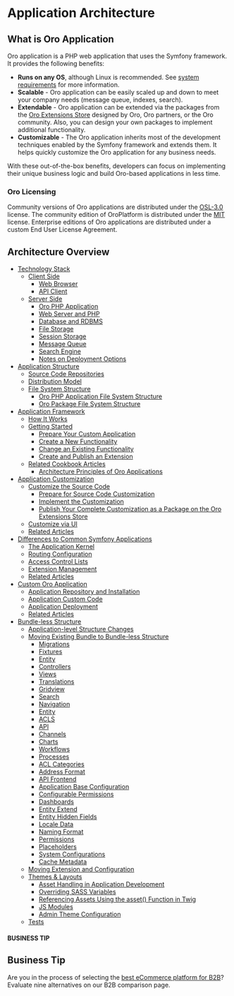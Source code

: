 <!-- meta: description = Fundamentals of the Oro applications architecture for the backend developers -->

<a id="architecture-guide"></a>

# Application Architecture

## What is Oro Application

Oro application is a PHP web application that uses the Symfony framework. It provides the following benefits:

* **Runs on any OS**, although Linux is recommended. See [system requirements](../setup/system-requirements/index.md#system-requirements) for more information.
* **Scalable** - Oro application can be easily scaled up and down to meet your company needs (message queue, indexes, search).
* **Extendable** - Oro application can be extended via the packages from the <a href="https://extensions.oroinc.com/oroplatform/" target="_blank">Oro Extensions Store</a> designed by Oro, Oro partners, or the Oro community. Also, you can design your own packages to implement additional functionality.
* **Customizable** - The Oro application inherits most of the development techniques enabled by the Symfony framework and extends them. It helps quickly customize the Oro application for any business needs.

With these out-of-the-box benefits, developers can focus on implementing their unique business logic and build Oro-based applications in less time.

### Oro Licensing

Community versions of Oro applications are distributed under the <a href="http://opensource.org/licenses/OSL-3.0" target="_blank">OSL-3.0</a> license. The community edition of OroPlatform is distributed under the <a href="https://opensource.org/licenses/MIT" target="_blank">MIT</a> license. Enterprise editions of Oro applications are distributed under a custom End User License Agreement.

<a id="architecture-overview"></a>

## Architecture Overview

* [Technology Stack](tech-stack/index.md)
  * [Client Side](tech-stack/index.md#client-side)
    * [Web Browser](tech-stack/index.md#web-browser)
    * [API Client](tech-stack/index.md#api-client)
  * [Server Side](tech-stack/index.md#server-side)
    * [Oro PHP Application](tech-stack/index.md#oro-php-application)
    * [Web Server and PHP](tech-stack/index.md#web-server-and-php)
    * [Database and RDBMS](tech-stack/index.md#database-and-rdbms)
    * [File Storage](tech-stack/index.md#file-storage)
    * [Session Storage](tech-stack/index.md#session-storage)
    * [Message Queue](tech-stack/index.md#message-queue)
    * [Search Engine](tech-stack/index.md#search-engine)
    * [Notes on Deployment Options](tech-stack/index.md#notes-on-deployment-options)
* [Application Structure](structure/index.md)
  * [Source Code Repositories](structure/index.md#source-code-repositories)
  * [Distribution Model](structure/index.md#distribution-model)
  * [File System Structure](structure/index.md#file-system-structure)
    * [Oro PHP Application File System Structure](structure/index.md#oro-php-application-file-system-structure)
    * [Oro Package File System Structure](structure/index.md#oro-package-file-system-structure)
* [Application Framework](framework/index.md)
  * [How It Works](framework/index.md#how-it-works)
  * [Getting Started](framework/index.md#getting-started)
    * [Prepare Your Custom Application](framework/index.md#prepare-your-custom-application)
    * [Create a New Functionality](framework/index.md#create-a-new-functionality)
    * [Change an Existing Functionality](framework/index.md#change-an-existing-functionality)
    * [Create and Publish an Extension](framework/index.md#create-and-publish-an-extension)
  * [Related Cookbook Articles](framework/index.md#related-cookbook-articles)
    * [Architecture Principles of Oro Applications](framework/architecture-principles.md)
* [Application Customization](customization/index.md)
  * [Customize the Source Code](customization/index.md#customize-the-source-code)
    * [Prepare for Source Code Customization](customization/index.md#prepare-for-source-code-customization)
    * [Implement the Customization](customization/index.md#implement-the-customization)
    * [Publish Your Complete Customization as a Package on the Oro Extensions Store](customization/index.md#publish-your-complete-customization-as-a-package-on-the-oro-extensions-store)
  * [Customize via UI](customization/index.md#customize-via-ui)
  * [Related Articles](customization/index.md#related-articles)
* [Differences to Common Symfony Applications](differences.md)
  * [The Application Kernel](differences.md#the-application-kernel)
  * [Routing Configuration](differences.md#routing-configuration)
  * [Access Control Lists](differences.md#access-control-lists)
  * [Extension Management](differences.md#extension-management)
  * [Related Articles](differences.md#related-articles)
* [Custom Oro Application](custom-application.md)
  * [Application Repository and Installation](custom-application.md#application-repository-and-installation)
  * [Application Custom Code](custom-application.md#application-custom-code)
  * [Application Deployment](custom-application.md#application-deployment)
  * [Related Articles](custom-application.md#related-articles)
* [Bundle-less Structure](bundle-less-structure.md)
  * [Application-level Structure Changes](bundle-less-structure.md#application-level-structure-changes)
  * [Moving Existing Bundle to Bundle-less Structure](bundle-less-structure.md#moving-existing-bundle-to-bundle-less-structure)
    * [Migrations](bundle-less-structure.md#migrations)
    * [Fixtures](bundle-less-structure.md#fixtures)
    * [Entity](bundle-less-structure.md#entity)
    * [Controllers](bundle-less-structure.md#controllers)
    * [Views](bundle-less-structure.md#views)
    * [Translations](bundle-less-structure.md#translations)
    * [Gridview](bundle-less-structure.md#gridview)
    * [Search](bundle-less-structure.md#search)
    * [Navigation](bundle-less-structure.md#navigation)
    * [Entity](bundle-less-structure.md#id1)
    * [ACLS](bundle-less-structure.md#acls)
    * [API](bundle-less-structure.md#api)
    * [Channels](bundle-less-structure.md#channels)
    * [Charts](bundle-less-structure.md#charts)
    * [Workflows](bundle-less-structure.md#workflows)
    * [Processes](bundle-less-structure.md#processes)
    * [ACL Categories](bundle-less-structure.md#acl-categories)
    * [Address Format](bundle-less-structure.md#address-format)
    * [API Frontend](bundle-less-structure.md#api-frontend)
    * [Application Base Configuration](bundle-less-structure.md#application-base-configuration)
    * [Configurable Permissions](bundle-less-structure.md#configurable-permissions)
    * [Dashboards](bundle-less-structure.md#dashboards)
    * [Entity Extend](bundle-less-structure.md#entity-extend)
    * [Entity Hidden Fields](bundle-less-structure.md#entity-hidden-fields)
    * [Locale Data](bundle-less-structure.md#locale-data)
    * [Naming Format](bundle-less-structure.md#naming-format)
    * [Permissions](bundle-less-structure.md#permissions)
    * [Placeholders](bundle-less-structure.md#placeholders)
    * [System Configurations](bundle-less-structure.md#system-configurations)
    * [Cache Metadata](bundle-less-structure.md#cache-metadata)
  * [Moving Extension and Configuration](bundle-less-structure.md#moving-extension-and-configuration)
  * [Themes & Layouts](bundle-less-structure.md#themes-layouts)
    * [Asset Handling in Application Development](bundle-less-structure.md#asset-handling-in-application-development)
    * [Overriding SASS Variables](bundle-less-structure.md#overriding-sass-variables)
    * [Referencing Assets Using the asset() Function in Twig](bundle-less-structure.md#referencing-assets-using-the-asset-function-in-twig)
    * [JS Modules](bundle-less-structure.md#js-modules)
    * [Admin Theme Configuration](bundle-less-structure.md#admin-theme-configuration)
  * [Tests](bundle-less-structure.md#tests)

#### BUSINESS TIP
## Business Tip

Are you in the process of selecting the <a href="https://oroinc.com/b2b-ecommerce/b2b-ecommerce-comparison" target="_blank">best eCommerce platform for B2B</a>? Evaluate nine alternatives on our B2B comparison page.

<!-- Frontend -->
